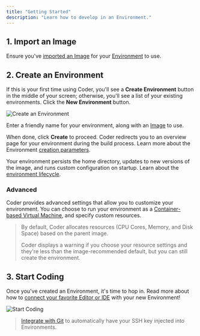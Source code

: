 ```yaml
---
title: "Getting Started"
description: "Learn how to develop in an Environment."
---
```


## 1. Import an Image

Ensure you've [imported an Image](../images/importing.md) for your
[Environment](index.md) to use.

## 2. Create an Environment

If this is your first time using Coder, you'll see a **Create Environment**
button in the middle of your screen; otherwise, you'll see a list of your
existing environments. Click the **New Environment** button.

![Create an Environment](../assets/create-env.png)

Enter a friendly name for your environment, along with an
[Image](../images/index.md) to use.

When done, click **Create** to proceed. Coder redirects you to an overview page
for your environment during the build process. Learn more about the Environment
[creation parameters](./environment-params.md).

Your environment persists the home directory, updates to new versions of the image,
and runs custom configuration on startup. Learn about the [environment lifecycle](lifecycle.md).

### Advanced

Coder provides advanced settings that allow you to customize your environment.
You can choose to run your environment as a [Container-based Virtual Machine](cvms.md),
and specify custom resources.

> By default, Coder allocates resources (CPU Cores, Memory, and Disk Space)
> based on the parent image.
>
> Coder displays a warning if you choose your resource settings and they're less
> than the image-recommended default, but you can still create the environment.

## 3. Start Coding

Once you've created an Environment, it's time to hop in. Read more about how to
[connect your favorite Editor or IDE](./editors.md) with your new Environment!

![Start Coding](../assets/applications.png)

> [Integrate with Git](./personalization#git-integration) to automatically have
> your SSH key injected into Environments.
